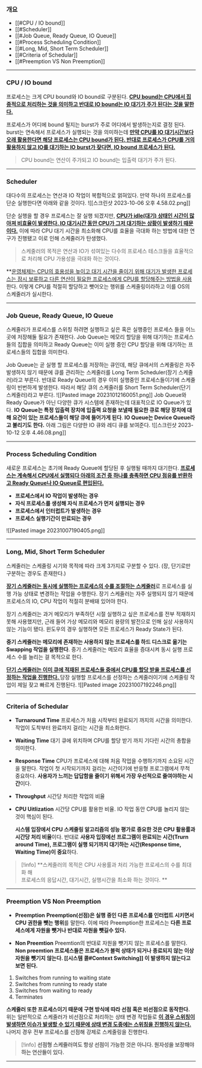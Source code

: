 ### 개요
* [[#CPU / IO bound]]
* [[#Scheduler]]
* [[#Job Queue, Ready Queue, IO Queue]]
* [[#Process Scheduling Condition]]
* [[#Long, Mid, Short Term Scheduler]]
* [[#Criteria of Schedular]]
* [[#Preemption VS Non Preemption]]
___
### CPU / IO bound
프로세스는 크게 CPU bound와 IO bound로 구분된다. **<u>CPU bound는 CPU에서 집중적으로 처리하는 것을 의미하고 반대로 IO bound는 IO 대기가 주가 된다는 것을 말한다.</u>**

프로세스가 어디에 bound 될지는 burst가 주로 어디에서 발생하는지로 결정 된다. burst는 연속해서 프로세스가 실행되는 것을 의미하는데 **<u>만약 CPU를 IO 대기시간보다 오래 활용한다면 해당 프로세스는 CPU bound가 된다. 반대로 프로세스가 CPU를 거의 활용하지 않고 IO를 대기하는 IO burst가 잦다면, IO bound 프로세스가 된다.</u>**

> <span class="red-bg red">CPU bound는 연산이 주가되고 IO bound는 입출력 대기가 주가 된다.</span>

___
### Scheduler
대다수의 프로세스는 연산과 IO 작업이 복합적으로 얽혀있다. 만약 하나의 프로세스를 단순 실행한다면 아래와 같을 것이다. 
![[스크린샷 2023-10-06 오후 4.58.02.png]]

단순 실행을 할 경우 프로세스는 잘 실행 되겠지만, **<u>CPU가 idle(대기) 상태인 시간이 많아져 비효율이 발생한다. IO 대기시간 동안 CPU가 그저 대기하는 상황이 발생하기 때문이다.</u>**
이에 따라  CPU  대기 시간을 최소화해 CPU를 효율을 극대화 하는 방법에 대한 연구가 진행됐고 이로 인해 스케줄러가 탄생했다.

> <span class="red-bg red">스케줄러의 목적은 연산과 IO가 섞여있는 다수의 프로세스 테스크들을 효율적으로 처리해 CPU 가용성을 극대화 하는 것이다. </span>

**<u>운영체제는 CPU의 효용성을 높이고 대기 시간을 줄이기 위해 대기가 발생한 프로세스는 잠시 보류하고 다른 연산이 필요한 프로세스에게 CPU를 할당해주는 방법을 사용</u>한다. 이렇게 CPU를 적절히 할당하고 뺏어오는 행위를 스케줄링이라하고 이를 OS의 스케줄러가 실시한다.
___
### Job Queue, Ready Queue, IO Queue
스케줄러가 프로세스를 스위칭 하려면 실행하고 싶은 혹은 실행중인 프로세스 들을 어느곳에 저장해둘 필요가 존재한다. Job Queue는 메모리 할당을 위해 대기하는 프로세스들의 집합을 의미하고 Ready Queue는 이미 실행 중인 CPU 할당을 위해 대기하는 프로세스들의 집합을 의미한다.

Job Queue는 곧 실행 할 프로세스를 저장하는 큐인데, 해당 큐에서의 스케줄링은 자주 발생하지 않기 때문에 큐를 관리하는 스케줄러를 Long Term Scheduler(장기 스케줄러)라고 부른다.
반대로 Ready Queue의 경우 이미 실행중인 프로세스들이기에 스케줄링이 빈번하게 발생한다. 따라서 해당 큐의 스케줄러를 Short Term Scheduler(단기 스케줄러)라고 부른다.
![[Pasted image 20231012160051.png]]
Job Queue와  Ready Queue가 아닌 다양한 큐가 시스템에 존재하는데 대표적으로 IO Queue가 있다.  **IO Queue는 특정 입출력 장치에 입출력 요청을 보낼때 필요한 큐로 해당 장치에 대해 요건이 있는 프로세스들이 해당 큐에 들어가게 된다**. **IO Queue는 Device Queue라고 불리기도 한다.** 아래 그림은 다양한 IO 큐와 레디 큐를 보여준다.
![[스크린샷 2023-10-12 오후 4.46.08.png]]
___
### Process Scheduling Condition
새로운 프로세스는 초기에 Ready Queue에 할당된 후 실행될 때까지 대기한다. <u><b>프로세스는 계속해서 CPU에서 실행되다 아래의 조건 중 하나를 충족하면 CPU 점유를 반환하고 Ready Queue나 IO Queue로 편입된다.</b></u>
* **프로세스에서 IO 작업이 발생하는 경우**
* **자식 프로세스를 생성해 자식 프로세스가 먼저 실행되는 경우**
* **프로세스에서 인터럽트가 발생하는 경우**
* **프로세스 실행기간이 만료되는 경우**

![[Pasted image 20231007190405.png]]
___
### Long, Mid, Short Term Scheduler
스케줄러는 스케줄링 시기와 목적에 따라 크게 3가지로 구분할 수 있다. (장, 단기로만 구분하는 경우도 존재한다.) 

<u><b>장기 스케줄러는 동시에 실행하는 프로세스의 수를 조절하는 스케줄러</b></u>로 프로세스를 실행 가능 상태로 변경하는 작업을 수행한다. 장기 스케줄러는 자주 실행되지 않기 때문에 프로세스의 IO, CPU 작업이 적절히 분배돼 있어야 한다.

장기 스케줄러는 과거 메모리가 부족하던 시절 실행하고 싶은 프로세스를 전부 적재하지 못해 사용했지만, 근래 들어 가상 메모리와 메모리 용량의 발전으로 인해 실상 사용하지 않는 기능이 됐다. 윈도우의 경우 실행하면 모든 프로세스가 Ready State가 된다.

<span class="red-bg red"><b>중기 스케줄러는 메모리에 존재하는 사용하지 않는 프로세스를 하드 디스크로 옮기는 Swapping 작업을 실행한다</b></span>.  중기 스케줄러는 메모리 효율을 증대시켜 동시 실행 프로세스 수를 늘리는 걸 목적으로 한다.

<u><b>단기 스케줄러는 이미 큐에 적재된 프로세스들 중에서 CPU를 할당 받을 프로세스를 선정하는 작업을 진행한다. </b></u> 당장 실행할 프로세스를 선정하는 스케줄러이기에 스케줄링 작업이 제일 잦고 빠르게 진행된다.
![[Pasted image 20231007192246.png]]
___
### Criteria of Schedular
- **Turnaround Time**
    프로세스가 처음 시작부터 완료되기 까지의 시간을 의미한다. 작업이 도착부터 완료까지 걸리는 시간을 최소화한다.

- **Waiting Time**
    대기 큐에 위치하며 CPU를 할당 받기 까지 기다린 시간의 총합을 의미한다.

- **Response Time**
    CPU가 프로세스에 대해 처음 작업을 수행하기까지 소요된 시간을 말한다. 작업이 첫 시작되기까지 걸리는 시간이기에 반응형 프로그램에서 무척 중요하다. **사용자가 느끼는 답답함을 줄이기 위해서 가장 우선적으로 줄여야하는 시간**이다.

- **Throughput**
    시간당 처리한 작업의 비율

- **CPU Uitlization**
    시간당 CPU를 활용한 비율. IO 작업 동안 CPU를 놀리지 않는 것이 핵심이 된다.

	**시스템 입장에서 CPU 스케줄링 알고리즘의 성능 평가로 중요한 것은 CPU 활용률과 시간당 처리 비율**이다. 반대로 **사용자 입장에선 프로그램이 완료되는 시간(Trurn around Time), 프로그램이 실행 되기까지 대기하는 시간(Response time, Waiting Time)이 중요**하다.

> [!info]
> **스케줄러의 목적은 CPU 사용률과 처리 가능한 프로세스의 수를 최대화 해  
> 프로세스의 응답시간, 대기시간, 실행시간을 최소화 하는 것이다. **

___
### Preemption VS Non Preemption

- **Preemption**
    **Preemption(선점)은 실행 중인 다른 프로세스를 인터럽트 시키면서 CPU 권한을 뺏는 행위**를 말한다. 이에 따라 Preemption한 프로세스는 **다른 프로세스에게 자원을 뺏거나 반대로 자원을 뺏길수 있다.**  

- **Non Preemtion**
    Preemtion의 반대로 자원을 뺏기지 않는 프로세스를 말한다. **Non preemtion 프로세스들은 프로세스가 블럭 상태가 되거나 종료되지 않는 이상 자원을 뺏기지 않는다. [[시스템 콜#Context Switching]] 이 발생하지 않는다고 보면 된다.**

1. Switches from running to waiting state
2. Switches from running to ready state
3. Switches from waiting to ready
4. Terminates

**스케줄러 또한 프로세스이기 때문에 구현 방식에 따라 선점 혹은 비선점으로 동작한다.** 위는 일반적으로 스케줄러가 비선점으로 처리하는 상태 변경 작업들로 <u><b>이 경우 스위칭이 발생하면 이슈가 발생할 수 있기 때문에 상태 변경 도중에는 스위칭을 진행하지 않는다.</b></u> 나머지 경우 전부 프로세스를 선점해 강제로 스케줄링을 진행한다.

> [!info]
> **선점형 스케줄러여도 항상 선점이 가능한 것은 아니다. 
> 원자성을 보장해야하는 연산들이 있다.**

___
